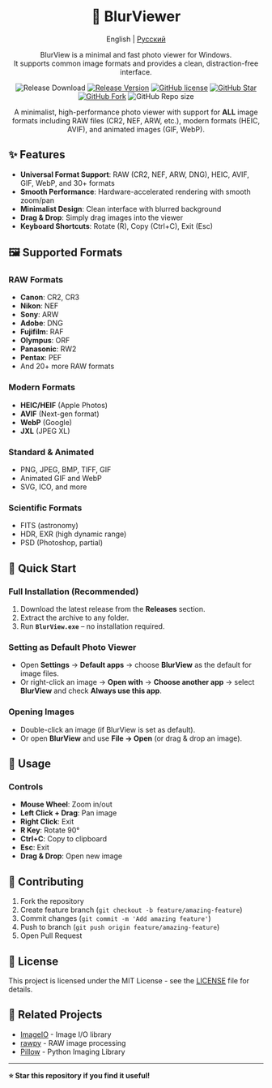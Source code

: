 <h1 align="center"> 📸 BlurViewer</h1>
<div align="center">

English | [Русский](./README.ru.md)

BlurView is a minimal and fast photo viewer for Windows.  
It supports common image formats and provides a clean, distraction-free interface.  



![Release Download](https://img.shields.io/github/downloads/amtiYo/BlurViewer/total?style=flat-square)
[![Release Version](https://img.shields.io/github/v/release/amtiYo/BlurViewer?style=flat-square)](https://github.com/megatocha/steamDB-AppID-Copier/releases/latest)
[![GitHub license](https://img.shields.io/github/license/amtiYo/BlurViewer?style=flat-square)](LICENSE)
[![GitHub Star](https://img.shields.io/github/stars/amtiYo/BlurViewer?style=flat-square)](https://github.com/megatocha/steamDB-AppID-Copier/stargazers)
[![GitHub Fork](https://img.shields.io/github/forks/amtiYo/BlurViewer?style=flat-square)](https://github.com/megatocha/steamDB-AppID-Copier/network/members)
![GitHub Repo size](https://img.shields.io/github/repo-size/amtiYo/BlurViewer?style=flat-square&color=3cb371)

A minimalist, high-performance photo viewer with support for **ALL** image formats including RAW files (CR2, NEF, ARW, etc.), modern formats (HEIC, AVIF), and animated images (GIF, WebP).
</div>

## ✨ Features

- **Universal Format Support**: RAW (CR2, NEF, ARW, DNG), HEIC, AVIF, GIF, WebP, and 30+ formats
- **Smooth Performance**: Hardware-accelerated rendering with smooth zoom/pan
- **Minimalist Design**: Clean interface with blurred background
- **Drag & Drop**: Simply drag images into the viewer
- **Keyboard Shortcuts**: Rotate (R), Copy (Ctrl+C), Exit (Esc)

## 🖼️ Supported Formats

### RAW Formats
- **Canon**: CR2, CR3
- **Nikon**: NEF  
- **Sony**: ARW
- **Adobe**: DNG
- **Fujifilm**: RAF
- **Olympus**: ORF
- **Panasonic**: RW2
- **Pentax**: PEF
- And 20+ more RAW formats

### Modern Formats
- **HEIC/HEIF** (Apple Photos)
- **AVIF** (Next-gen format)
- **WebP** (Google)
- **JXL** (JPEG XL)

### Standard & Animated
- PNG, JPEG, BMP, TIFF, GIF
- Animated GIF and WebP
- SVG, ICO, and more

### Scientific Formats
- FITS (astronomy)
- HDR, EXR (high dynamic range)
- PSD (Photoshop, partial)

## 🚀 Quick Start

### Full Installation (Recommended)
1. Download the latest release from the **Releases** section.  
2. Extract the archive to any folder.  
3. Run **`BlurView.exe`** – no installation required.  

### Setting as Default Photo Viewer
- Open **Settings** → **Default apps** → choose **BlurView** as the default for image files.  
- Or right-click an image → **Open with** → **Choose another app** → select **BlurView** and check **Always use this app**.  

### Opening Images
- Double-click an image (if BlurView is set as default).  
- Or open **BlurView** and use **File → Open** (or drag & drop an image).  

## 📖 Usage

### Controls
- **Mouse Wheel**: Zoom in/out
- **Left Click + Drag**: Pan image
- **Right Click**: Exit
- **R Key**: Rotate 90°
- **Ctrl+C**: Copy to clipboard
- **Esc**: Exit
- **Drag & Drop**: Open new image

## 🤝 Contributing

1. Fork the repository
2. Create feature branch (`git checkout -b feature/amazing-feature`)
3. Commit changes (`git commit -m 'Add amazing feature'`)
4. Push to branch (`git push origin feature/amazing-feature`)
5. Open Pull Request

## 📝 License

This project is licensed under the MIT License - see the [LICENSE](LICENSE) file for details.

## 🔗 Related Projects

- [ImageIO](https://imageio.github.io/) - Image I/O library
- [rawpy](https://github.com/letmaik/rawpy) - RAW image processing
- [Pillow](https://pillow.readthedocs.io/) - Python Imaging Library

---

**⭐ Star this repository if you find it useful!**

